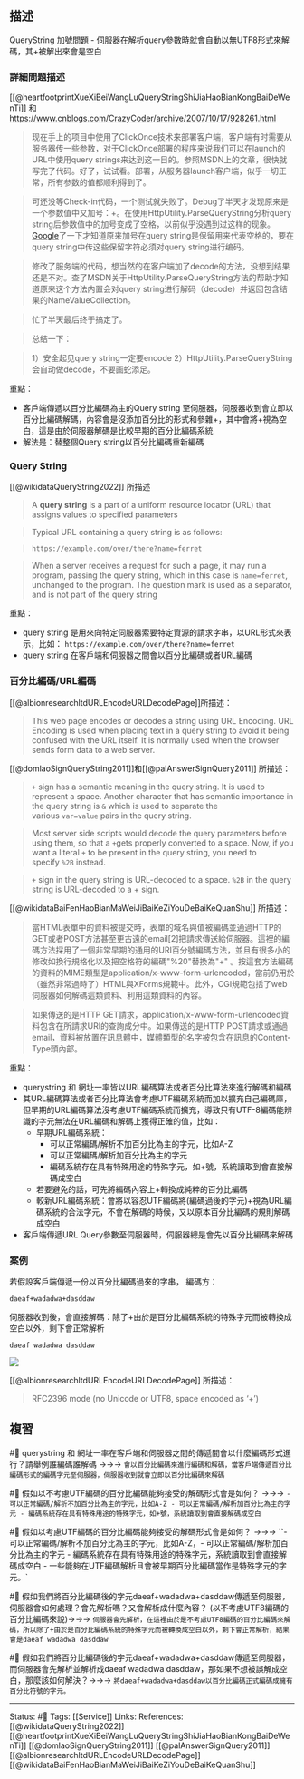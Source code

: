 

## 描述
QueryString 加號問題 - 伺服器在解析query參數時就會自動以無UTF8形式來解碼，其+被解出來會是空白


### 詳細問題描述


[[@heartfootprintXueXiBeiWangLuQueryStringShiJiaHaoBianKongBaiDeWenTi]] 和
https://www.cnblogs.com/CrazyCoder/archive/2007/10/17/928261.html
> 现在手上的项目中使用了ClickOnce技术来部署客户端，客户端有时需要从服务器传一些参数，对于ClickOnce部署的程序来说我们可以在launch的URL中使用query strings来达到这一目的。参照MSDN上的文章，很快就写完了代码。好了，试试看。部署，从服务器launch客户端，似乎一切正常，所有参数的值都顺利得到了。

> 可还没等Check-in代码，一个测试就失败了。Debug了半天才发现原来是一个参数值中又加号：+。在使用HttpUtility.ParseQueryString分析query string后参数值中的加号变成了空格，以前似乎没遇到过这样的现象。[Google](http://www.google.cn/search?q=querystring+plus+sign&complete=1&hl=zh-CN&newwindow=1&rlz=1T4GGIG_enCN241CN241)了一下才知道原来加号在query string是保留用来代表空格的，要在query string中传这些保留字符必须对query string进行编码。

> 修改了服务端的代码，想当然的在客户端加了decode的方法，没想到结果还是不对。查了MSDN关于HttpUtility.ParseQueryString方法的帮助才知道原来这个方法内置会对query string进行解码（decode）并返回包含结果的NameValueCollection。

> 忙了半天最后终于搞定了。

> 总结一下：

> 1）安全起见query string一定要encode
> 2）HttpUtility.ParseQueryString会自动做decode，不要画蛇添足。


重點：
- 客戶端傳遞以百分比編碼為主的Query string 至伺服器，伺服器收到會立即以百分比編碼解碼，內容會是沒添加百分比的形式和參雜+，其中會將+視為空白，這是由於伺服器解碼是比較早期的百分比編碼系統
- 解法是：替整個Query string以百分比編碼重新編碼

### Query String
[[@wikidataQueryString2022]] 所描述
> A **query string** is a part of a uniform resource locator (URL) that assigns values to specified parameters

> Typical URL containing a query string is as follows:

> `https://example.com/over/there?name=ferret`

> When a server receives a request for such a page, it may run a program, passing the query string, which in this case is `name=ferret`, unchanged to the program. The question mark is used as a separator, and is not part of the query string

重點：
- query string 是用來向特定伺服器索要特定資源的請求字串，以URL形式來表示，比如：
`https://example.com/over/there?name=ferret`
- query string 在客戶端和伺服器之間會以百分比編碼或者URL編碼

### 百分比編碼/URL編碼
[[@albionresearchltdURLEncodeURLDecodePage]]所描述：
> This web page encodes or decodes a string using URL Encoding. URL Encoding is used when placing text in a query string to avoid it being confused with the URL itself. It is normally used when the browser sends form data to a web server.

[[@domlaoSignQueryString2011]]和[[@palAnswerSignQuery2011]] 所描述：

> `+` sign has a semantic meaning in the query string. It is used to represent a space. Another character that has semantic importance in the query string is `&` which is used to separate the various `var=value` pairs in the query string.

> Most server side scripts would decode the query parameters before using them, so that a `+`gets properly converted to a space. Now, if you want a literal `+` to be present in the query string, you need to specify `%2B` instead.

> `+` sign in the query string is URL-decoded to a space. `%2B` in the query string is URL-decoded to a + sign.



[[@wikidataBaiFenHaoBianMaWeiJiBaiKeZiYouDeBaiKeQuanShu]] 所描述：
> 當HTML表單中的資料被提交時，表單的域名與值被編碼並通過HTTP的GET或者POST方法甚至更古遠的email[2]把請求傳送給伺服器。這裡的編碼方法採用了一個非常早期的通用的URI百分號編碼方法，並且有很多小的修改如換行規格化以及把空格符的編碼"%20"替換為"+" 。按這套方法編碼的資料的MIME類型是application/x-www-form-urlencoded，當前仍用於（雖然非常過時了）HTML與XForms規範中。此外，CGI規範包括了web伺服器如何解碼這類資料、利用這類資料的內容。

> 如果傳送的是HTTP GET請求，application/x-www-form-urlencoded資料包含在所請求URI的查詢成分中。如果傳送的是HTTP POST請求或通過email，資料被放置在訊息體中，媒體類型的名字被包含在訊息的Content-Type頭內部。




重點：
- querystring 和 網址一率皆以URL編碼算法或者百分比算法來進行解碼和編碼
- 其URL編碼算法或者百分比算法會考慮UTF編碼系統而加以擴充自己編碼庫，但早期的URL編碼算法沒考慮UTF編碼系統而擴充，導致只有UTF-8編碼能辨識的字元無法在URL編碼和解碼上獲得正確的值，比如：
	- 早期URL編碼系統：
		- 可以正常編碼/解析不加百分比為主的字元，比如A-Z
		- 可以正常編碼/解析加百分比為主的字元
		- 編碼系統存在具有特殊用途的特殊字元，如+號，系統讀取到會直接解碼成空白
	- 若要避免的話，可先將編碼內容上+轉換成純粹的百分比編碼
	- 較新URL編碼系統：會將以容忍UTF編碼將(編碼過後的字元)+視為URL編碼系統的合法字元，不會在解碼的時候，又以原本百分比編碼的規則解碼成空白
- 客戶端傳遞URL Query參數至伺服器時，伺服器總是會先以百分比編碼來解碼



### 案例
若假設客戶端傳遞一份以百分比編碼過來的字串，
編碼方：
```
daeaf+wadadwa+dasddaw
```


伺服器收到後，會直接解碼：除了+由於是百分比編碼系統的特殊字元而被轉換成空白以外，剩下會正常解析
```
daeaf wadadwa dasddaw
```

![](https://res.cloudinary.com/dqfxgtyoi/image/upload/v1656580534/blog/encode-and-decode/querystring-decoded-text_djvibd.png)

[[@albionresearchltdURLEncodeURLDecodePage]] 所描述：
> RFC2396 mode (no Unicode or UTF8, space encoded as ‘+’)

## 複習
#🧠  querystring 和 網址一率在客戶端和伺服器之間的傳遞間會以什麼編碼形式進行？請舉例誰編碼誰解碼 ->->-> `會以百分比編碼來進行編碼和解碼，當客戶端傳遞百分比編碼形式的編碼字元至伺服器，伺服器收到就會立即以百分比編碼來解碼`

#🧠 假如以不考慮UTF編碼的百分比編碼能夠接受的解碼形式會是如何？ ->->-> `- 可以正常編碼/解析不加百分比為主的字元，比如A-Z - 可以正常編碼/解析加百分比為主的字元 - 編碼系統存在具有特殊用途的特殊字元，如+號，系統讀取到會直接解碼成空白`

#🧠 假如以考慮UTF編碼的百分比編碼能夠接受的解碼形式會是如何？  ->->-> ``- 可以正常編碼/解析不加百分比為主的字元，比如A-Z，- 可以正常編碼/解析加百分比為主的字元 - 編碼系統存在具有特殊用途的特殊字元，系統讀取到會直接解碼成空白 - 一些能夠在UTF編碼解析且會被早期百分比編碼當作是特殊字元的字元。`

#🧠 假如我們將百分比編碼後的字元daeaf+wadadwa+dasddaw傳遞至伺服器，伺服器會如何處理？會先解析嗎？又會解析成什麼內容？ (以不考慮UTF8編碼的百分比編碼來說)->->-> `伺服器會先解析，在這裡由於是不考慮UTF8編碼的百分比編碼來解碼，所以除了+由於是百分比編碼系統的特殊字元而被轉換成空白以外，剩下會正常解析，結果會是daeaf wadadwa dasddaw`

#🧠 假如我們將百分比編碼後的字元daeaf+wadadwa+dasddaw傳遞至伺服器，而伺服器會先解析並解析成daeaf wadadwa dasddaw，那如果不想被誤解成空白，那麼該如何解決？->->-> `將daeaf+wadadwa+dasddaw以百分比編碼正式編碼成擁有百分比符號的字元。`


---
Status: #🌱 
Tags:
[[Service]]
Links:
References:
[[@wikidataQueryString2022]]
[[@heartfootprintXueXiBeiWangLuQueryStringShiJiaHaoBianKongBaiDeWenTi]]
[[@domlaoSignQueryString2011]]
[[@palAnswerSignQuery2011]]
[[@albionresearchltdURLEncodeURLDecodePage]]
[[@wikidataBaiFenHaoBianMaWeiJiBaiKeZiYouDeBaiKeQuanShu]]